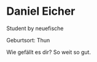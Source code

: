 <h1>Daniel Eicher</h1>

Student by neuefische

Geburtsort: Thun

Wie gefällt es dir? So weit so gut.
